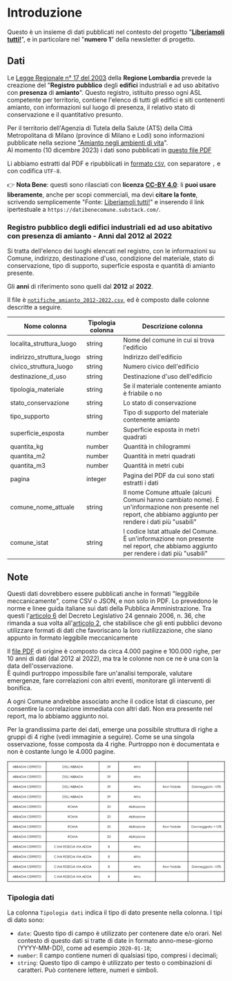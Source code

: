 # Introduzione

Questo è un insieme di dati pubblicati nel contesto del progetto "[**Liberiamoli tutti!**](https://datibenecomune.substack.com/about)", e in particolare nel "**numero 1**" della newsletter di progetto.

## Dati

Le [Legge Regionale n° 17 del 2003](https://normelombardia.consiglio.regione.lombardia.it/NormeLombardia/Accessibile/main.aspx?exp_coll=lr002003092900017&view=showdoc&iddoc=lr002003092900017&selnode=lr002003092900017) della **Regione Lombardia** prevede la creazione del "**Registro** **pubblico** degli **edifici** industriali e ad uso abitativo con **presenza** di **amianto**". Questo registro, istituito presso ogni ASL competente per territorio, contiene l'elenco di tutti gli edifici e siti contenenti amianto, con informazioni sul luogo di presenza, il relativo stato di conservazione e il quantitativo presunto.<br>

Per il territorio dell'Agenzia di Tutela della Salute (ATS) della Città Metropolitana di Milano (province di Milano e Lodi) sono informazioni pubblicate nella sezione ["Amianto negli ambienti di vita](https://www.ats-milano.it/ats/carta-servizi/guida-servizi/ambiente/amianto/amianto-ambienti-vita)".<br>
Al momento (10 dicembre 2023) i dati sono pubblicati in [questo file PDF](https://www.ats-milano.it/sites/default/files/2023-11/Registro%20Pubblico%20LR17-2003_dal%202012%20al%202022.pdf)

Li abbiamo estratti dal PDF e ripubblicati in [formato `CSV`](https://raw.githubusercontent.com/ondata/liberiamoli-tutti/main/amianto_ats_milano/dati/notifiche_amianto_2012-2022.csv), con separatore `,` e con codifica `UTF-8`.

👉 **Nota Bene**: questi sono rilasciati con **licenza** [**CC-BY 4.0**](https://creativecommons.org/licenses/by/4.0/deed.it): li **puoi usare liberamente**, anche per scopi commerciali, ma devi **citare la fonte**, scrivendo semplicemente "Fonte: [Liberiamoli tutti!](https://datibenecomune.substack.com/)" e inserendo il link ipertestuale a `https://datibenecomune.substack.com/`.

### Registro pubblico degli edifici industriali ed ad uso abitativo con presenza di amianto - Anni dal 2012 al 2022

Si tratta dell'elenco dei luoghi elencati nel registro, con le informazioni su Comune, indirizzo, destinazione d'uso, condizione del materiale, stato di conservazione, tipo di supporto, superficie esposta e quantità di amianto presente.

Gli **anni** di riferimento sono quelli dal **2012** al **2022**.

Il file è [`notifiche_amianto_2012-2022.csv`](https://raw.githubusercontent.com/ondata/liberiamoli-tutti/main/amianto_ats_milano/dati/notifiche_amianto_2012-2022.csv), ed è composto dalle colonne descritte a seguire.

| Nome colonna | Tipologia colonna | Descrizione colonna |
| --- | --- | --- |
| localita_struttura_luogo | string | Nome del comune in cui si trova l'edificio |
| indirizzo_struttura_luogo | string | Indirizzo dell'edificio |
| civico_struttura_luogo | string | Numero civico dell'edificio |
| destinazione_d_uso | string | Destinazione d'uso dell'edificio |
| tipologia_materiale | string | Se il materiale contenente amianto è friabile o no |
| stato_conservazione | string | Lo stato di conservazione |
| tipo_supporto | string | Tipo di supporto del materiale contenente amianto |
| superficie_esposta | number | Superficie esposta in metri quadrati |
| quantita_kg | number | Quantità in chilogrammi |
| quantita_m2 | number | Quantità in metri quadrati |
| quantita_m3 | number | Quantità in metri cubi |
| pagina | integer | Pagina del PDF da cui sono stati estratti i dati |
| comune_nome_attuale | string | Il nome Comune attuale (alcuni Comuni hanno cambiato nome). È un'informazione non presente nel report, che abbiamo aggiunto per rendere i dati più "usabili" |
| comune_istat | string | I codice Istat attuale del Comune. È un'informazione non presente nel report, che abbiamo aggiunto per rendere i dati più "usabili" |

## Note

Questi dati dovrebbero essere pubblicati anche in formati "leggibile meccanicamente", come CSV o JSON, e non solo in PDF. Lo prevedono le norme e linee guida italiane sui dati della Pubblica Amministrazione. Tra questi l'[articolo 6](https://www.normattiva.it/uri-res/N2Ls?urn:nir:stato:decreto.legislativo:2006-01-24;36!vig~art6) del Decreto Legislativo 24 gennaio 2006, n. 36, che rimanda a sua volta all'[articolo 2](https://www.normattiva.it/uri-res/N2Ls?urn:nir:stato:decreto.legislativo:2006-01-24;36!vig~art2), che stabilisce che gli enti pubblici devono utilizzare formati di dati che favoriscano la loro riutilizzazione, che siano appunto in formato leggibile meccanicamente

Il [file PDF](https://www.ats-milano.it/sites/default/files/2023-11/Registro%20Pubblico%20LR17-2003_dal%202012%20al%202022.pdf) di origine è composto da circa 4.000 pagine e 100.000 righe, per 10 anni di dati (dal 2012 al 2022), ma tra le colonne non ce ne è una con la data dell'osservazione.<br>
È quindi purtroppo impossibile fare un'analisi temporale, valutare emergenze, fare correlazioni con altri eventi, monitorare gli interventi di bonifica.

A ogni Comune andrebbe associato anche il codice Istat di ciascuno, per consentire la correlazione immediata con altri dati. Non era presente nel report, ma lo abbiamo aggiunto noi.

Per la grandissima parte dei dati, emerge una possibile struttura di righe a gruppi di 4 righe (vedi immaginie a seguire). Come se una singola osservazione, fosse composta da 4 righe.
Purtroppo non è documentata e non è costante lungo le 4.000 pagine.

![](../risorse/struttura-gruppi4.png)


### Tipologia dati

La colonna `Tipologia dati` indica il tipo di dato presente nella colonna. I tipi di dato sono:

- `date`: Questo tipo di campo è utilizzato per contenere date e/o orari. Nel contesto di questo dati si tratte di date in formato anno-mese-giorno (YYYY-MM-DD), come ad esempio `2020-01-18`;
- `number`: Il campo contiene numeri di qualsiasi tipo, compresi i decimali;
- `string`: Questo tipo di campo è utilizzato per testo o combinazioni di caratteri. Può contenere lettere, numeri e simboli.
